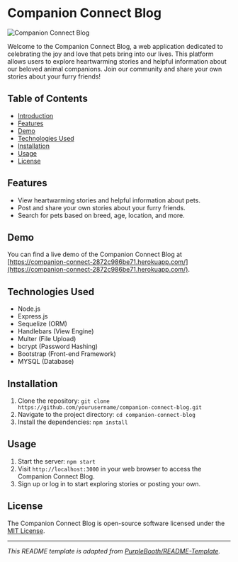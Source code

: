 # Companion Connect Blog

![Companion Connect Blog](https://example.com/companion-connect-blog-logo.png)

Welcome to the Companion Connect Blog, a web application dedicated to celebrating the joy and love that pets bring into our lives. This platform allows users to explore heartwarming stories and helpful information about our beloved animal companions. Join our community and share your own stories about your furry friends!

## Table of Contents
- [Introduction](#companion-connect-blog)
- [Features](#features)
- [Demo](#demo)
- [Technologies Used](#technologies-used)
- [Installation](#installation)
- [Usage](#usage)
- [License](#license)

## Features
- View heartwarming stories and helpful information about pets.
- Post and share your own stories about your furry friends.
- Search for pets based on breed, age, location, and more.

## Demo
You can find a live demo of the Companion Connect Blog at [https://companion-connect-2872c986be71.herokuapp.com/](https://companion-connect-2872c986be71.herokuapp.com/).

## Technologies Used
- Node.js
- Express.js
- Sequelize (ORM)
- Handlebars (View Engine)
- Multer (File Upload)
- bcrypt (Password Hashing)
- Bootstrap (Front-end Framework)
- MYSQL (Database)

## Installation
1. Clone the repository: `git clone https://github.com/yourusername/companion-connect-blog.git`
2. Navigate to the project directory: `cd companion-connect-blog`
3. Install the dependencies: `npm install`

## Usage
1. Start the server: `npm start`
2. Visit `http://localhost:3000` in your web browser to access the Companion Connect Blog.
3. Sign up or log in to start exploring stories or posting your own.

## License
The Companion Connect Blog is open-source software licensed under the [MIT License](https://opensource.org/licenses/MIT).

---
*This README template is adapted from [PurpleBooth/README-Template](https://github.com/PurpleBooth/a-good-readme-template).*
